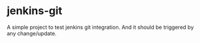 # jenkins-git

A simple project to test jenkins git integration.
And it should be triggered by any change/update.
